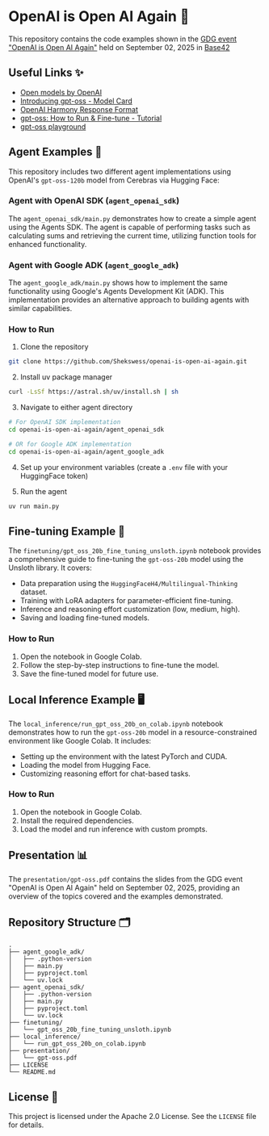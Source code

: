 # OpenAI is Open AI Again 📢

This repository contains the code examples shown in the [GDG event "OpenAI is Open AI Again"](https://www.linkedin.com/feed/update/urn:li:activity:7364598475147112472/) held on September 02, 2025 in [Base42](https://base42.mk/)

## Useful Links ✨

- [Open models by OpenAI](https://openai.com/open-models/)
- [Introducing gpt-oss - Model Card](https://openai.com/index/introducing-gpt-oss/)
- [OpenAI Harmony Response Format](https://cookbook.openai.com/articles/openai-harmony)
- [gpt-oss: How to Run & Fine-tune - Tutorial](https://docs.unsloth.ai/basics/gpt-oss-how-to-run-and-fine-tune)
- [gpt-oss playground](https://gpt-oss.com/)

## Agent Examples 🚀

This repository includes two different agent implementations using OpenAI's `gpt-oss-120b` model from Cerebras via Hugging Face:

### Agent with OpenAI SDK (`agent_openai_sdk`)

The `agent_openai_sdk/main.py` demonstrates how to create a simple agent using the Agents SDK. The agent is capable of performing tasks such as calculating sums and retrieving the current time, utilizing function tools for enhanced functionality.

### Agent with Google ADK (`agent_google_adk`)

The `agent_google_adk/main.py` shows how to implement the same functionality using Google's Agents Development Kit (ADK). This implementation provides an alternative approach to building agents with similar capabilities.

### How to Run

1. Clone the repository

```bash
git clone https://github.com/Shekswess/openai-is-open-ai-again.git
```

2. Install uv package manager

```bash
curl -LsSf https://astral.sh/uv/install.sh | sh
```

3. Navigate to either agent directory

```bash
# For OpenAI SDK implementation
cd openai-is-open-ai-again/agent_openai_sdk

# OR for Google ADK implementation  
cd openai-is-open-ai-again/agent_google_adk
```

4. Set up your environment variables (create a `.env` file with your HuggingFace token)

5. Run the agent

```bash
uv run main.py
```

## Fine-tuning Example 🎯

The `finetuning/gpt_oss_20b_fine_tuning_unsloth.ipynb` notebook provides a comprehensive guide to fine-tuning the `gpt-oss-20b` model using the Unsloth library. It covers:

- Data preparation using the `HuggingFaceH4/Multilingual-Thinking` dataset.
- Training with LoRA adapters for parameter-efficient fine-tuning.
- Inference and reasoning effort customization (low, medium, high).
- Saving and loading fine-tuned models.

### How to Run

1. Open the notebook in Google Colab.
2. Follow the step-by-step instructions to fine-tune the model.
3. Save the fine-tuned model for future use.

## Local Inference Example 🖥

The `local_inference/run_gpt_oss_20b_on_colab.ipynb` notebook demonstrates how to run the `gpt-oss-20b` model in a resource-constrained environment like Google Colab. It includes:

- Setting up the environment with the latest PyTorch and CUDA.
- Loading the model from Hugging Face.
- Customizing reasoning effort for chat-based tasks.

### How to Run

1. Open the notebook in Google Colab.
2. Install the required dependencies.
3. Load the model and run inference with custom prompts.

## Presentation 📊

The `presentation/gpt-oss.pdf` contains the slides from the GDG event "OpenAI is Open AI Again" held on September 02, 2025, providing an overview of the topics covered and the examples demonstrated.

## Repository Structure 🗂

```
.
├── agent_google_adk/
│   ├── .python-version
│   ├── main.py
│   ├── pyproject.toml
│   └── uv.lock
├── agent_openai_sdk/
│   ├── .python-version
│   ├── main.py
│   ├── pyproject.toml
│   └── uv.lock
├── finetuning/
│   └── gpt_oss_20b_fine_tuning_unsloth.ipynb
├── local_inference/
│   └── run_gpt_oss_20b_on_colab.ipynb
├── presentation/
│   └── gpt-oss.pdf
├── LICENSE
└── README.md
```

## License 📜

This project is licensed under the Apache 2.0 License. See the `LICENSE` file for details.
